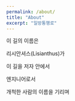 ```yaml
---
permalink: /about/
title: "About"
excerpt: "일방통행로"
---
```



이 길의 이름은

리시안셔스(Lisianthus)가

이 길을 저자 안에서

엔지니어로서

개척한 사람의 이름을 기리며

